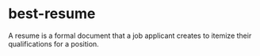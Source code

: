 # best-resume
A resume is a formal document that a job applicant creates to itemize their qualifications for a position.
